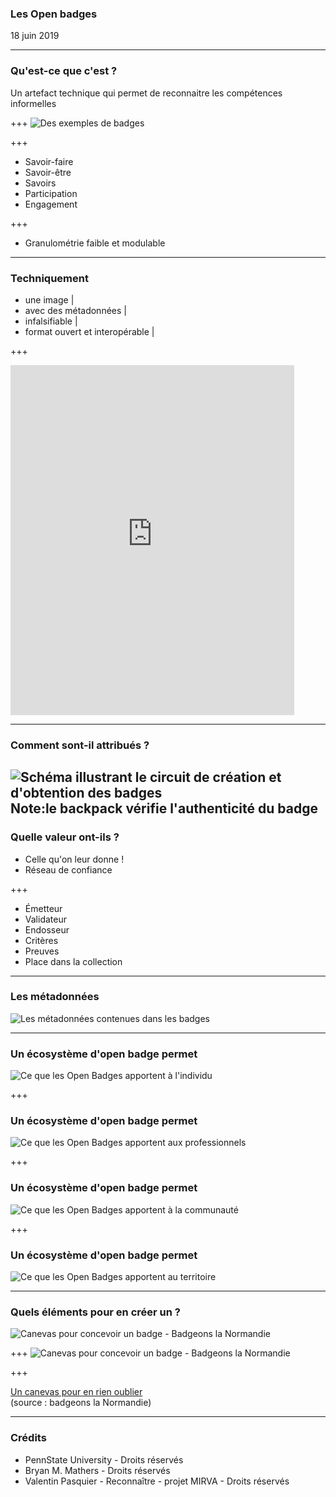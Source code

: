 ### Les  Open badges
18 juin 2019

---
### Qu'est-ce que c'est ?
Un artefact technique qui permet de reconnaitre les compétences informelles

+++
![Des exemples de badges](http://www.lamerguez.com/presentations_GitPich/presentation-open_badge/Badges_Helene.png  "Des exemples de badges")

+++

- Savoir-faire
- Savoir-être
- Savoirs
- Participation
- Engagement

+++

- Granulométrie faible et modulable

---

### Techniquement

- une image |
- avec des métadonnées |
- infalsifiable |
- format ouvert et interopérable |

+++

<iframe width="90%" height="560" src="https://openbadgepassport.com/app/profile/47273/embed" frameborder="0"></iframe>
 
---

### Comment sont-il attribués ?
![Schéma illustrant le circuit de création et d'obtention des badges](http://www.lamerguez.com/presentations_GitPich/presentation-open_badge/Badge_System_Overview_PennState_University_DR.jpeg  "Schéma illustrant le circuit de création et d'obtention des badges")
Note:le backpack vérifie l'authenticité du badge
---
### Quelle valeur ont-ils ?
- Celle qu'on leur donne !
- Réseau de confiance

+++

- Émetteur
- Validateur
- Endosseur
- Critères 
- Preuves
- Place dans la collection

---
### Les métadonnées

![Les métadonnées contenues dans les badges](http://www.lamerguez.com/presentations_GitPich/presentation-open_badge/skills-to-pay-the-bills-1024x768.png  "Les métadonnées contenues dans les badges")

---

### Un écosystème d'open badge permet 
![Ce que les Open Badges apportent à l'individu](http://www.lamerguez.com/presentations_GitPich/presentation-open_badge/Ecosysteme_OpenBadge_1-individu.png  "Ce que les Open Badges apportent à l'individu")

+++

### Un écosystème d'open badge permet 
![Ce que les Open Badges apportent aux professionnels](http://www.lamerguez.com/presentations_GitPich/presentation-open_badge/Ecosysteme_OpenBadge_2-professionnels.png  "Ce que les Open Badges apportent aux professionnels")

+++
### Un écosystème d'open badge permet 
![Ce que les Open Badges apportent à la communauté](http://www.lamerguez.com/presentations_GitPich/presentation-open_badge/Ecosysteme_OpenBadge_3-communaute.png  "Ce que les Open Badges apportent à la communauté")

+++
### Un écosystème d'open badge permet 
![Ce que les Open Badges apportent au territoire](http://www.lamerguez.com/presentations_GitPich/presentation-open_badge/Ecosysteme_OpenBadge_4-territoire.png  "Ce que les Open Badges apportent au territoire")

---

### Quels éléments pour en créer un ?
![Canevas pour concevoir un badge - Badgeons la Normandie](http://www.lamerguez.com/presentations_GitPich/presentation-open_badge/Canevas_Badgeons_Normandie_001.png  "Canevas pour concevoir un badge - Badgeons la Normandie")

+++
![Canevas pour concevoir un badge - Badgeons la Normandie](http://www.lamerguez.com/presentations_GitPich/presentation-open_badge/Canevas_Badgeons_Normandie_002.png  "Canevas pour concevoir un badge - Badgeons la Normandie")

+++

[Un canevas pour en rien oublier](https://docs.google.com/document/d/1f0XgXcm8iFijAa5N1BMLGlQ6VRCjutEeJK5CxRFRQXk/edit)   
(source : badgeons la Normandie)

---
### Crédits

- PennState University - Droits réservés
- Bryan M. Mathers - Droits réservés
- Valentin Pasquier - Reconnaître - projet MIRVA - Droits réservés

